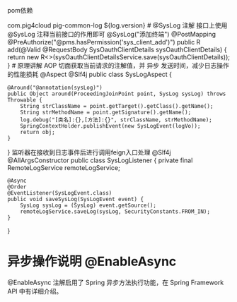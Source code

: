 pom依赖
<!--日志处理-->
<dependency>
	<groupId>com.pig4cloud</groupId>
	<artifactId>pig-common-log</artifactId>
	<version>${log.version}</version>
</dependency>
# @SysLog 注解
接口上使用@SysLog 注释当前接口的作用即可
@SysLog("添加终端")
@PostMapping
@PreAuthorize("@pms.hasPermission('sys_client_add')")
public R add(@Valid @RequestBody SysOauthClientDetails sysOauthClientDetails) {
	return new R<>(sysOauthClientDetailsService.save(sysOauthClientDetails));
}
# 原理讲解
AOP 切面获取当前请求的注解值，并 异步 发送时间，减少日志操作的性能损耗
@Aspect
@Slf4j
public class SysLogAspect {

	@Around("@annotation(sysLog)")
	public Object around(ProceedingJoinPoint point, SysLog sysLog) throws Throwable {
		String strClassName = point.getTarget().getClass().getName();
		String strMethodName = point.getSignature().getName();
		log.debug("[类名]:{},[方法]:{}", strClassName, strMethodName);
		SpringContextHolder.publishEvent(new SysLogEvent(logVo));
		return obj;
	}

}
监听器在接收到日志事件后进行调用feign入口处理
@Slf4j
@AllArgsConstructor
public class SysLogListener {
	private final RemoteLogService remoteLogService;

	@Async
	@Order
	@EventListener(SysLogEvent.class)
	public void saveSysLog(SysLogEvent event) {
		SysLog sysLog = (SysLog) event.getSource();
		remoteLogService.saveLog(sysLog, SecurityConstants.FROM_IN);
	}
}
# 异步操作说明 @EnableAsync
@EnableAsync 注解启用了 Spring 异步方法执行功能，在 Spring Framework API 中有详细介绍。
